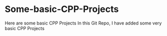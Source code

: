 # Some-basic-CPP-Projects
Here are some basic CPP Projects 
In this Git Repo, I have added some very basic CPP Projects
